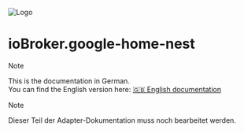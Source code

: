 ![Logo](../../admin/google-home-nest.png)

# ioBroker.google-home-nest

> [!NOTE]
> This is the documentation in German.<br>
> You can find the English version here: [🇬🇧 English documentation](../en/faq.md)

> [!NOTE]
> Dieser Teil der Adapter-Dokumentation muss noch bearbeitet werden.
